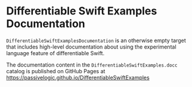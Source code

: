 # Differentiable Swift Examples Documentation
`DifferentiableSwiftExamplesDocumentation` is an otherwise empty target that includes high-level documentation about using the experimental language feature of differentiable Swift.

The documentation content in the `DifferentiableSwiftExamples.docc` catalog is published on GitHub Pages at https://passivelogic.github.io/DifferentiableSwiftExamples
